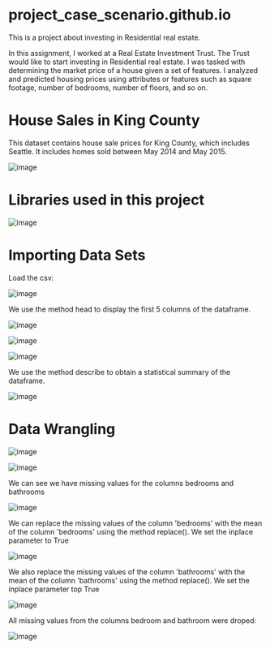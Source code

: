 # project_case_scenario.github.io
This is a project about investing in Residential real estate.

In this assignment, I worked at a Real Estate Investment Trust. The Trust would like to start investing in Residential real estate. I was tasked with determining the market price of a house given a set of features. I analyzed and predicted housing prices using attributes or features such as square footage, number of bedrooms, number of floors, and so on.

# House Sales in King County

This dataset contains house sale prices for King County, which includes Seattle. It includes homes sold between May 2014 and May 2015.

![image](https://user-images.githubusercontent.com/81119854/128383355-ab16bde1-fd1c-4276-b205-66975ce92f45.png)

# Libraries used in this project

![image](https://user-images.githubusercontent.com/81119854/128383570-5ffeade2-282d-4ae6-9050-4db9f8968736.png)

# Importing Data Sets

Load the csv:

![image](https://user-images.githubusercontent.com/81119854/128383708-25ef7cbc-6b4f-4e14-96e6-95187548f75c.png)

We use the method head to display the first 5 columns of the dataframe.

![image](https://user-images.githubusercontent.com/81119854/128383803-b4ad51a9-c372-4c6e-aef7-71370502dd9a.png)

![image](https://user-images.githubusercontent.com/81119854/128383872-9cd69771-0d84-4907-93e7-85850eb6be6e.png)

![image](https://user-images.githubusercontent.com/81119854/128383915-ed3ffec2-3bd3-49d3-a1ae-028cc73e24b4.png)

We use the method describe to obtain a statistical summary of the dataframe.

![image](https://user-images.githubusercontent.com/81119854/128384000-901aa25a-40e0-4776-b8a1-3fc5133b68e6.png)

# Data Wrangling

![image](https://user-images.githubusercontent.com/81119854/128384291-a1026e16-fe1b-491d-9bb0-17a97203fb86.png)

![image](https://user-images.githubusercontent.com/81119854/128384566-32e64f66-1f72-4142-96be-c4fc31538b71.png)

We can see we have missing values for the columns  bedrooms and  bathrooms 

![image](https://user-images.githubusercontent.com/81119854/128384660-43e024d7-3527-4e78-8fc8-3702bca89ac7.png)

We can replace the missing values of the column 'bedrooms' with the mean of the column 'bedrooms'  using the method replace(). We set the inplace parameter to True

![image](https://user-images.githubusercontent.com/81119854/128384784-0b438f1e-4541-44e9-8090-7601b94117ff.png)

We also replace the missing values of the column 'bathrooms' with the mean of the column 'bathrooms'  using the method replace(). We set the  inplace  parameter top  True

![image](https://user-images.githubusercontent.com/81119854/128384973-59e80de2-ccce-43ac-b5f9-1ff50a7a2915.png)

All missing values from the columns bedroom and bathroom were droped:

![image](https://user-images.githubusercontent.com/81119854/128385119-a3caa2c1-7a4b-4b76-a491-616ad4aa5e44.png)

